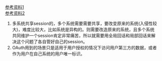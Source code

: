[参考资料1](https://www.zhihu.com/people/yang-shuai-83-7/answers)  
[参考资料2](http://www.imooc.com/u/2245641/articles?page=2)   
1. 多系统共享session的，多个系统需要需要共享，要改变原来的系统(入侵性较大)，难度比较大，比如系统是异构的。则需要改造原来的系统，且多个系统共同维护一个session肯定非常痛苦，所以就需要用全局回话和局部回话来解决这个问题了各自管好自己的session。   
1. OAuth用到的场景只是适用于用户授权的情况下访问用户第三方的数据，或者作为用户在自己系统的用户唯一标识。
